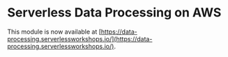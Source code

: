 # Serverless Data Processing on AWS

This module is now available at
[https://data-processing.serverlessworkshops.io/](https://data-processing.serverlessworkshops.io/).
